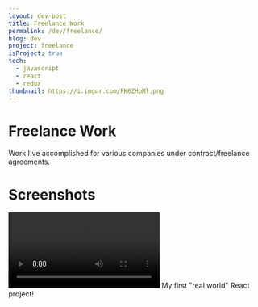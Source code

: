 ```yaml
---
layout: dev-post
title: Freelance Work
permalink: /dev/freelance/
blog: dev
project: freelance
isProject: true
tech:
  - javascript
  - react
  - redux
thumbnail: https://i.imgur.com/FK6ZHpMl.png
---
```


# Freelance Work

Work I've accomplished for various companies under contract/freelance agreements.

# Screenshots

<video src="https://i.imgur.com/jaSyr8Q.mp4" loop controls></video>
<label>My first "real world" React project!</label>

